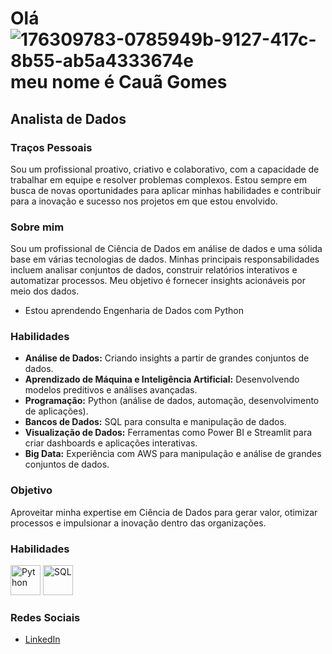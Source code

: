 # Olá ![176309783-0785949b-9127-417c-8b55-ab5a4333674e](https://github.com/user-attachments/assets/fce9f063-362c-4d11-867e-072faa7d3a60) meu nome é Cauã Gomes

## Analista de Dados

### Traços Pessoais
Sou um profissional proativo, criativo e colaborativo, com a capacidade de trabalhar em equipe e resolver problemas complexos. Estou sempre em busca de novas oportunidades para aplicar minhas habilidades e contribuir para a inovação e sucesso nos projetos em que estou envolvido.

### Sobre mim
Sou um profissional de Ciência de Dados em análise de dados e uma sólida base em várias tecnologias de dados. Minhas principais responsabilidades incluem analisar conjuntos de dados, construir relatórios interativos e automatizar processos. Meu objetivo é fornecer insights acionáveis por meio dos dados.

- Estou aprendendo Engenharia de Dados com Python

### Habilidades
- **Análise de Dados:** Criando insights a partir de grandes conjuntos de dados.
- **Aprendizado de Máquina e Inteligência Artificial:** Desenvolvendo modelos preditivos e análises avançadas.
- **Programação:** Python (análise de dados, automação, desenvolvimento de aplicações).
- **Bancos de Dados:** SQL para consulta e manipulação de dados.
- **Visualização de Dados:** Ferramentas como Power BI e Streamlit para criar dashboards e aplicações interativas.
- **Big Data:** Experiência com AWS para manipulação e análise de grandes conjuntos de dados.


### Objetivo
Aproveitar minha expertise em Ciência de Dados para gerar valor, otimizar processos e impulsionar a inovação dentro das organizações.

### Habilidades
<img src="https://img.icons8.com/color/48/000000/python.png" alt="Python" width="48"/> <img src="https://img.icons8.com/color/48/000000/sql.png" alt="SQL" width="48"/> 

### Redes Sociais
- [LinkedIn](https://www.linkedin.com/in/cauã-gomes-456781210/)
